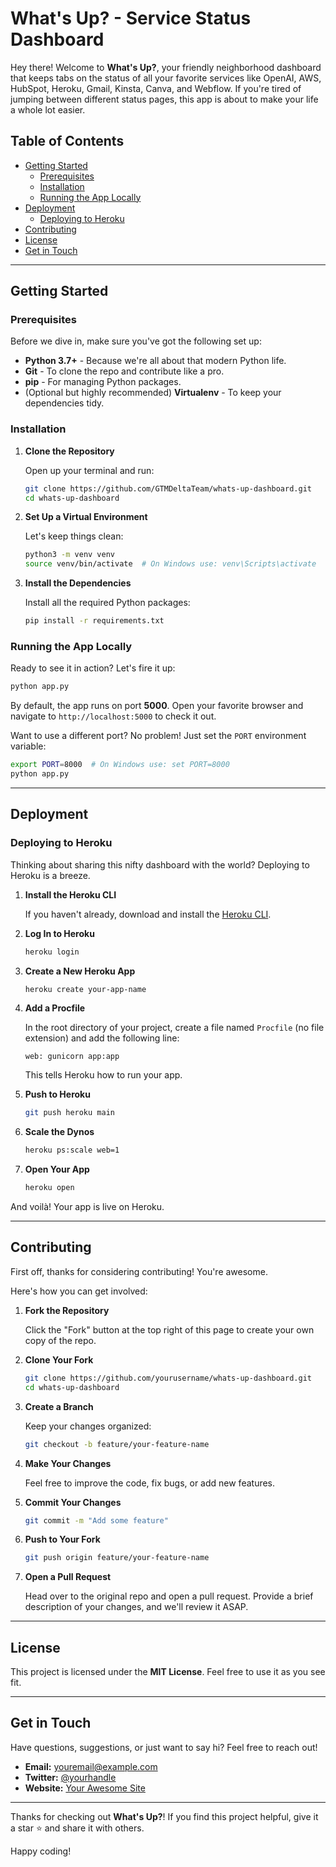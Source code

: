 # What's Up? - Service Status Dashboard

Hey there! Welcome to **What's Up?**, your friendly neighborhood dashboard that keeps tabs on the status of all your favorite services like OpenAI, AWS, HubSpot, Heroku, Gmail, Kinsta, Canva, and Webflow. If you're tired of jumping between different status pages, this app is about to make your life a whole lot easier.

## Table of Contents

- [Getting Started](#getting-started)
  - [Prerequisites](#prerequisites)
  - [Installation](#installation)
  - [Running the App Locally](#running-the-app-locally)
- [Deployment](#deployment)
  - [Deploying to Heroku](#deploying-to-heroku)
- [Contributing](#contributing)
- [License](#license)
- [Get in Touch](#get-in-touch)

---

## Getting Started

### Prerequisites

Before we dive in, make sure you've got the following set up:

- **Python 3.7+** - Because we're all about that modern Python life.
- **Git** - To clone the repo and contribute like a pro.
- **pip** - For managing Python packages.
- (Optional but highly recommended) **Virtualenv** - To keep your dependencies tidy.

### Installation

1. **Clone the Repository**

   Open up your terminal and run:

   ```bash
   git clone https://github.com/GTMDeltaTeam/whats-up-dashboard.git
   cd whats-up-dashboard
   ```

2. **Set Up a Virtual Environment**

   Let's keep things clean:

   ```bash
   python3 -m venv venv
   source venv/bin/activate  # On Windows use: venv\Scripts\activate
   ```

3. **Install the Dependencies**

   Install all the required Python packages:

   ```bash
   pip install -r requirements.txt
   ```

### Running the App Locally

Ready to see it in action? Let's fire it up:

```bash
python app.py
```

By default, the app runs on port **5000**. Open your favorite browser and navigate to `http://localhost:5000` to check it out.

Want to use a different port? No problem! Just set the `PORT` environment variable:

```bash
export PORT=8000  # On Windows use: set PORT=8000
python app.py
```

---

## Deployment

### Deploying to Heroku

Thinking about sharing this nifty dashboard with the world? Deploying to Heroku is a breeze.

1. **Install the Heroku CLI**

   If you haven't already, download and install the [Heroku CLI](https://devcenter.heroku.com/articles/heroku-cli).

2. **Log In to Heroku**

   ```bash
   heroku login
   ```

3. **Create a New Heroku App**

   ```bash
   heroku create your-app-name
   ```

4. **Add a Procfile**

   In the root directory of your project, create a file named `Procfile` (no file extension) and add the following line:

   ```
   web: gunicorn app:app
   ```

   This tells Heroku how to run your app.

5. **Push to Heroku**

   ```bash
   git push heroku main
   ```

6. **Scale the Dynos**

   ```bash
   heroku ps:scale web=1
   ```

7. **Open Your App**

   ```bash
   heroku open
   ```

And voilà! Your app is live on Heroku.

---

## Contributing

First off, thanks for considering contributing! You're awesome.

Here's how you can get involved:

1. **Fork the Repository**

   Click the "Fork" button at the top right of this page to create your own copy of the repo.

2. **Clone Your Fork**

   ```bash
   git clone https://github.com/yourusername/whats-up-dashboard.git
   cd whats-up-dashboard
   ```

3. **Create a Branch**

   Keep your changes organized:

   ```bash
   git checkout -b feature/your-feature-name
   ```

4. **Make Your Changes**

   Feel free to improve the code, fix bugs, or add new features.

5. **Commit Your Changes**

   ```bash
   git commit -m "Add some feature"
   ```

6. **Push to Your Fork**

   ```bash
   git push origin feature/your-feature-name
   ```

7. **Open a Pull Request**

   Head over to the original repo and open a pull request. Provide a brief description of your changes, and we'll review it ASAP.

---

## License

This project is licensed under the **MIT License**. Feel free to use it as you see fit.

---

## Get in Touch

Have questions, suggestions, or just want to say hi? Feel free to reach out!

- **Email:** [youremail@example.com](mailto:eric@gtmdelta.com)
- **Twitter:** [@yourhandle](https://twitter.com/DiscoPosse)
- **Website:** [Your Awesome Site](https://gtmdelta.com)

---

Thanks for checking out **What's Up?**! If you find this project helpful, give it a star ⭐️ and share it with others.

Happy coding!